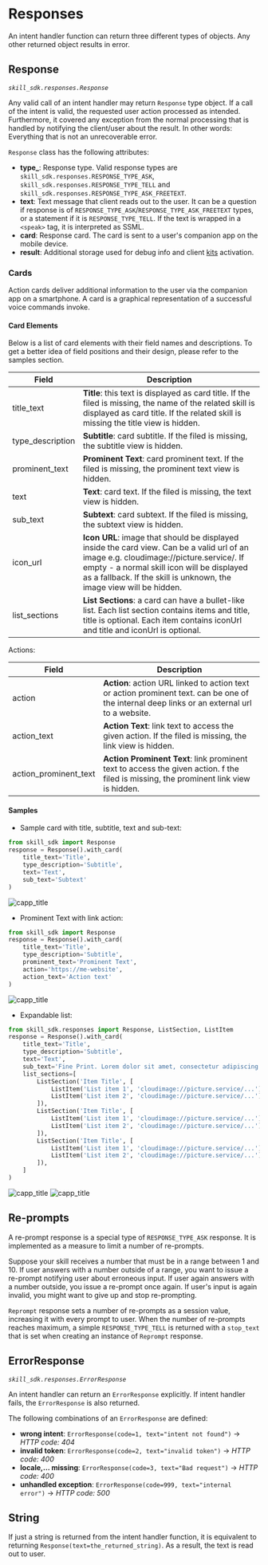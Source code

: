 # Responses

An intent handler function can return three different types of objects. Any other returned object results in error.

## Response

*`skill_sdk.responses.Response`*

Any valid call of an intent handler may return `Response` type object. 
If a call of the intent is valid, the requested user action processed as intended. 
Furthermore, it covered any exception from the normal processing that is handled by notifying the client/user about the result. 
In other words: Everything that is not an unrecoverable error.

`Response` class has the following attributes:

- **type_**: Response type. Valid response types are `skill_sdk.responses.RESPONSE_TYPE_ASK`, `skill_sdk.responses.RESPONSE_TYPE_TELL` and `skill_sdk.responses.RESPONSE_TYPE_ASK_FREETEXT`.
- **text**: Text message that client reads out to the user. It can be a question if response is of `RESPONSE_TYPE_ASK`/`RESPONSE_TYPE_ASK_FREETEXT` types, or a statement if it is `RESPONSE_TYPE_TELL`. If the text is wrapped in a `<speak>` tag, it is interpreted as SSML.
- **card**: Response card. The card is sent to a user's companion app on the mobile device.
- **result**: Additional storage used for debug info and client [kits](use_kits_and_actions.md) activation. 

### Cards

Action cards deliver additional information to the user via the companion app on a smartphone.
A card is a graphical representation of a successful voice commands invoke.

#### Card Elements

Below is a list of card elements with their field names and descriptions. 
To get a better idea of field positions and their design, please refer to the samples section.

| Field |  Description  |
| -------- | ----------| 
|title_text | **Title**: this text is displayed as card title. If the filed is missing, the name of the related skill is displayed as card title. If the related skill is missing the title view is hidden.          
|type_description  | **Subtitle**: card subtitle. If the filed is missing, the subtitle view is hidden.   |
|prominent_text  | **Prominent Text**: card prominent text. If the filed is missing, the prominent text view is hidden.
|text  |  **Text**: card text. If the filed is missing, the text view is hidden.
|sub_text  |  **Subtext**: card subtext. If the filed is missing, the subtext view is hidden.
|icon_url  |  **Icon URL**: image that should be displayed inside the card view. Can be a valid url of an image e.g. cloudimage://picture.service/. If empty - a normal skill icon will be displayed as a fallback. If the skill is unknown, the image view will be hidden.
|list_sections  |  **List Sections**: a card can have a bullet-like list. Each list section contains items and title, title is optional. Each item contains iconUrl and title and iconUrl is optional.

Actions:

| Field |  Description  |
| -------- | ----------| 
|action  |  **Action**: action URL linked to action text or action prominent text. can be one of the internal deep links or an external url to a website. 
|action_text  |  **Action Text**: link text to access the given action. If the filed is missing, the link view is hidden. 
|action_prominent_text  |  **Action Prominent Text**: link prominent text to access the given action. f the filed is missing, the prominent link view is hidden.
#### Samples

- Sample card with title, subtitle, text and sub-text:
```python
from skill_sdk import Response
response = Response().with_card(
    title_text='Title',
    type_description='Subtitle',
    text='Text',
    sub_text='Subtext'
)
```
![capp_title](images/M-07-ACT-02.png)

- Prominent Text with link action:

```python
from skill_sdk import Response
response = Response().with_card(
    title_text='Title',
    type_description='Subtitle',
    prominent_text='Prominent Text',
    action='https://me-website',
    action_text='Action text'
)
```
![capp_title](images/M-07-ACT-07.png)

- Expandable list:

```python
from skill_sdk.responses import Response, ListSection, ListItem
response = Response().with_card(
    title_text='Title',
    type_description='Subtitle',
    text='Text',
    sub_text='Fine Print. Lorem dolor sit amet, consectetur adipiscing elit.',
    list_sections=[
        ListSection('Item Title', [
            ListItem('List item 1', 'cloudimage://picture.service/...'),
            ListItem('List item 2', 'cloudimage://picture.service/...')
        ]),
        ListSection('Item Title', [
            ListItem('List item 1', 'cloudimage://picture.service/...'),
            ListItem('List item 2', 'cloudimage://picture.service/...')
        ]),
        ListSection('Item Title', [
            ListItem('List item 1', 'cloudimage://picture.service/...'),
            ListItem('List item 2', 'cloudimage://picture.service/...')
        ]),
    ]
)
```
![capp_title](images/M-07-ACT-10-1.png)
![capp_title](images/M-07-ACT-10-2.png)


## Re-prompts

A re-prompt response is a special type of `RESPONSE_TYPE_ASK` response. It is implemented as a measure to limit a number of re-prompts.

Suppose your skill receives a number that must be in a range between 1 and 10. 
If user answers with a number outside of a range, you want to issue a re-prompt notifying user about erroneous input. 
If user again answers with a number outside, you issue a re-prompt once again.
If user's input is again invalid, you might want to give up and stop re-prompting.  

`Reprompt` response sets a number of re-prompts as a session value, increasing it with every prompt to user.
When the number of re-prompts reaches maximum, a simple `RESPONSE_TYPE_TELL` is returned with a `stop_text` that is set when creating an instance of `Reprompt` response.  

## ErrorResponse

*`skill_sdk.responses.ErrorResponse`*

An intent handler can return an `ErrorResponse` explicitly. If intent handler fails, the `ErrorResponse` is also returned.

The following combinations of an `ErrorResponse` are defined:

- **wrong intent**: `ErrorResponse(code=1, text="intent not found")` → *HTTP code: 404*
- **invalid token**: `ErrorResponse(code=2, text="invalid token")` → *HTTP code: 400*
- **locale,… missing**: `ErrorResponse(code=3, text="Bad request")` → *HTTP code: 400*
- **unhandled exception**: `ErrorResponse(code=999, text="internal error")` → *HTTP code: 500*

## String

If just a string is returned from the intent handler function, it is equivalent to returning `Response(text=the_returned_string)`.
As a result, the text is read out to user.
